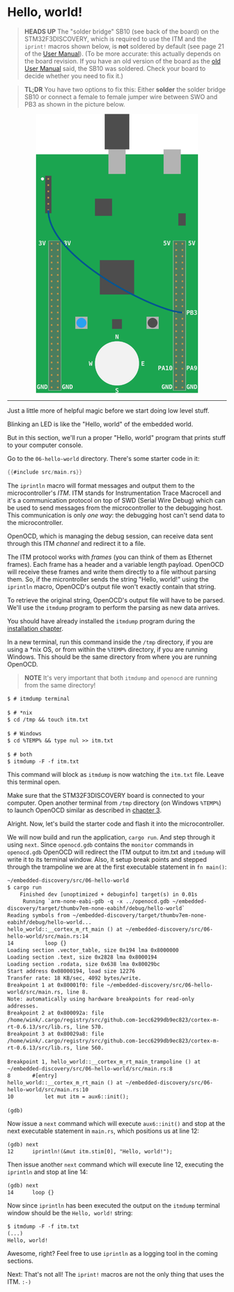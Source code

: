 # Hello, world!

> **HEADS UP** The "solder bridge" SB10 (see back of the board) on the STM32F3DISCOVERY, which is
> required to use the ITM and the `iprint!` macros shown below, is **not** soldered by default
> (see page 21 of the [User Manual][]).
> (To be more accurate: this actually depends on the board revision. If you have an old version of
> the board as the [old User Manual][User Manual v3] said, the SB10 was soldered. Check your board
> to decide whether you need to fix it.)

> **TL;DR** You have two options to fix this: Either **solder** the solder bridge SB10 or connect a
> female to female jumper wire between SWO and PB3 as shown in the picture below.

[User Manual]: http://www.st.com/resource/en/user_manual/dm00063382.pdf
[User Manual v3]: https://docs.rs-online.com/5192/0900766b814876f9.pdf

<p align="center">
<img height=640 title="Manual SWD connection" src="../assets/f3-swd.png">
</p>

---

Just a little more of helpful magic before we start doing low level stuff.

Blinking an LED is like the "Hello, world" of the embedded world.

But in this section, we'll run a proper "Hello, world" program that prints stuff to your computer
console.

Go to the `06-hello-world` directory. There's some starter code in it:

``` rust
{{#include src/main.rs}}
```

The `iprintln` macro will format messages and output them to the microcontroller's *ITM*. ITM stands
for Instrumentation Trace Macrocell and it's a communication protocol on top of SWD (Serial Wire
Debug) which can be used to send messages from the microcontroller to the debugging host. This
communication is only *one way*: the debugging host can't send data to the microcontroller.

OpenOCD, which is managing the debug session, can receive data sent through this ITM *channel* and
redirect it to a file.

The ITM protocol works with *frames* (you can think of them as Ethernet frames). Each frame has a
header and a variable length payload. OpenOCD will receive these frames and write them directly to a
file without parsing them. So, if the microntroller sends the string "Hello, world!" using the
`iprintln` macro, OpenOCD's output file won't exactly contain that string.

To retrieve the original string, OpenOCD's output file will have to be parsed. We'll use the
`itmdump` program to perform the parsing as new data arrives.

You should have already installed the `itmdump` program during the [installation chapter].

[installation chapter]: ../03-setup/index.html#itmdump

In a new terminal, run this command inside the `/tmp` directory, if you are using a \*nix OS, or from
within the `%TEMP%` directory, if you are running Windows. This should be the same directory from
where you are running OpenOCD.

> **NOTE** It's very important that both `itmdump` and `openocd` are running
from the same directory!

``` console
$ # itmdump terminal

$ # *nix
$ cd /tmp && touch itm.txt

$ # Windows
$ cd %TEMP% && type nul >> itm.txt

$ # both
$ itmdump -F -f itm.txt
```

This command will block as `itmdump` is now watching the `itm.txt` file. Leave this terminal open.

Make sure that the STM32F3DISCOVERY board is connected to your computer. Open another terminal
from `/tmp` directory (on Windows `%TEMP%`) to launch OpenOCD similar as described in [chapter 3].

[chapter 3]: ../03-setup/verify.html#first-openocd-connection

Alright. Now, let's build the starter code and flash it into the microcontroller.

We will now build and run the application, `cargo run`. And step through it using `next`.
Since `openocd.gdb` contains the `monitor` commands in `openocd.gdb` OpenOCD will redirect
the ITM output to itm.txt and `itmdump` will write it to its terminal window. Also, it setup
break points and stepped through the trampoline we are at the first executable
statement in `fn main()`:

``` console
~/embedded-discovery/src/06-hello-world
$ cargo run
    Finished dev [unoptimized + debuginfo] target(s) in 0.01s
     Running `arm-none-eabi-gdb -q -x ../openocd.gdb ~/embedded-discovery/target/thumbv7em-none-eabihf/debug/hello-world`
Reading symbols from ~/embedded-discovery/target/thumbv7em-none-eabihf/debug/hello-world...
hello_world::__cortex_m_rt_main () at ~/embedded-discovery/src/06-hello-world/src/main.rs:14
14          loop {}
Loading section .vector_table, size 0x194 lma 0x8000000
Loading section .text, size 0x2828 lma 0x8000194
Loading section .rodata, size 0x638 lma 0x80029bc
Start address 0x08000194, load size 12276
Transfer rate: 18 KB/sec, 4092 bytes/write.
Breakpoint 1 at 0x80001f0: file ~/embedded-discovery/src/06-hello-world/src/main.rs, line 8.
Note: automatically using hardware breakpoints for read-only addresses.
Breakpoint 2 at 0x800092a: file /home/wink/.cargo/registry/src/github.com-1ecc6299db9ec823/cortex-m-rt-0.6.13/src/lib.rs, line 570.
Breakpoint 3 at 0x80029a8: file /home/wink/.cargo/registry/src/github.com-1ecc6299db9ec823/cortex-m-rt-0.6.13/src/lib.rs, line 560.

Breakpoint 1, hello_world::__cortex_m_rt_main_trampoline () at ~/embedded-discovery/src/06-hello-world/src/main.rs:8
8       #[entry]
hello_world::__cortex_m_rt_main () at ~/embedded-discovery/src/06-hello-world/src/main.rs:10
10          let mut itm = aux6::init();

(gdb)
```

Now issue a `next` command which will execute `aux6::init()` and
stop at the next executable statement in `main.rs`, which
positions us at line 12:

``` text
(gdb) next
12	    iprintln!(&mut itm.stim[0], "Hello, world!");
```

Then issue another `next` command which will execute
line 12, executing the `iprintln` and stop at line 14:

``` text
(gdb) next
14	    loop {}
```

Now since `iprintln` has been executed the output on the `itmdump`
terminal window should be the `Hello, world!` string:

``` console
$ itmdump -F -f itm.txt
(...)
Hello, world!
```

Awesome, right? Feel free to use `iprintln` as a logging tool in the coming sections.

Next: That's not all! The `iprint!` macros are not the only thing that uses the ITM. `:-)`

